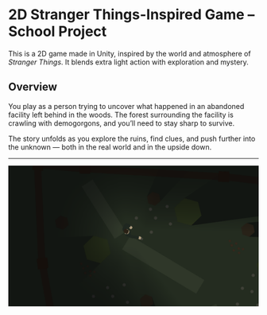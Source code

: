 # 2D Stranger Things-Inspired Game – School Project

This is a 2D game made in Unity, inspired by the world and atmosphere of *Stranger Things*. It blends extra light action with exploration and mystery.

## Overview

You play as a person trying to uncover what happened in an abandoned facility left behind in the woods. The forest surrounding the facility is crawling with demogorgons, and you’ll need to stay sharp to survive.

The story unfolds as you explore the ruins, find clues, and push further into the unknown — both in the real world and in the upside down.

---

![img](Lab.png)
